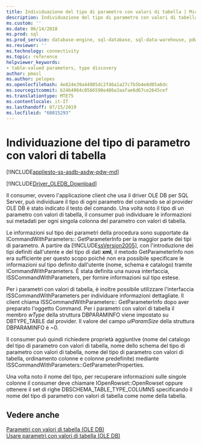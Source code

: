 ```yaml
---
title: Individuazione del tipo di parametro con valori di tabella | Microsoft Docs
description: Individuazione del tipo di parametro con valori di tabella utilizzando OLE DB driver per SQL Server
ms.custom: ''
ms.date: 06/14/2018
ms.prod: sql
ms.prod_service: database-engine, sql-database, sql-data-warehouse, pdw
ms.reviewer: ''
ms.technology: connectivity
ms.topic: reference
helpviewer_keywords:
- table-valued parameters, type discovery
author: pmasl
ms.author: pelopes
ms.openlocfilehash: 4e824e39a44985dc2f46a1a27c7b5b4e8d05a6dc
ms.sourcegitcommit: b2464064c0566590e486a3aafae6d67ce2645cef
ms.translationtype: MTE75
ms.contentlocale: it-IT
ms.lasthandoff: 07/15/2019
ms.locfileid: "68015293"
---
```

# <a name="table-valued-parameter-type-discovery"></a>Individuazione del tipo di parametro con valori di tabella
[!INCLUDE[appliesto-ss-asdb-asdw-pdw-md](../../../includes/appliesto-ss-asdb-asdw-pdw-md.md)]

[!INCLUDE[Driver_OLEDB_Download](../../../includes/driver_oledb_download.md)]

  Il consumer, ovvero l'applicazione client che usa il driver OLE DB per SQL Server, può individuare il tipo di ogni parametro del comando se al provider OLE DB è stato indicato il testo del comando. Una volta noto il tipo di un parametro con valori di tabella, il consumer può individuare le informazioni sui metadati per ogni singola colonna del parametro con valori di tabella.  
  
 Le informazioni sul tipo dei parametri della procedura sono supportate da ICommandWithParameters:: GetParameterInfo per la maggior parte dei tipi di parametro. A partire da [!INCLUDE[ssVersion2005](../../../includes/ssversion2005-md.md)], con l'introduzione dei tipi definiti dall'utente e del tipo di dati **xml**, il metodo GetParameterInfo non era sufficiente per questo scopo poiché non era possibile specificare le informazioni sul tipo definito dall'utente (nome, schema e catalogo) tramite ICommandWithParameters. È stata definita una nuova interfaccia, ISSCommandWithParameters, per fornire informazioni sul tipo estese.  
  
 Per i parametri con valori di tabella, è inoltre possibile utilizzare l'interfaccia ISSCommandWithParameters per individuare informazioni dettagliate. Il client chiama ISSCommandWithParameters:: GetParameterInfo dopo aver preparato l'oggetto Command. Per i parametri con valori di tabella il membro *wType* della struttura DBPARAMINFO viene impostato su DBTYPE_TABLE dal provider. Il valore del campo *ulParamSize* della struttura DBPARAMINFO è ~0.  
  
 Il consumer può quindi richiedere proprietà aggiuntive (nome del catalogo del tipo di parametro con valori di tabella, nome dello schema del tipo di parametro con valori di tabella, nome del tipo di parametro con valori di tabella, ordinamento colonne e colonne predefinite) mediante ISSCommandWithParameters::GetParameterProperties.  
  
 Una volta noto il nome del tipo, per recuperare informazioni sulle singole colonne il consumer deve chiamare IOpenRowset::OpenRowset oppure ottenere il set di righe DBSCHEMA_TABLE_TYPE_COLUMNS specificando il nome del tipo di parametro con valori di tabella come nome della tabella.  
  
## <a name="see-also"></a>Vedere anche  
 [Parametri con valori di tabella &#40;OLE DB&#41;](../../oledb/ole-db-table-valued-parameters/table-valued-parameters-ole-db.md)   
 [Usare parametri con valori di tabella &#40;OLE DB&#41;](../../oledb/ole-db-how-to/use-table-valued-parameters-ole-db.md)  
  
  

